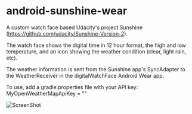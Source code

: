 # android-sunshine-wear
A custom watch face based Udacity's project Sunshine (https://github.com/udacity/Sunshine-Version-2). 

The watch face shows the digital time in 12 hour format, the high and low temperature, and an icon showing the weather condition (clear, light rain, etc). 

The weather information is sent from the Sunshine app's SyncAdapter to the WeatherReceiver in the digitalWatchFace Android Wear app.

To use, add a gradle.properties file with your API key:
MyOpenWeatherMapApiKey = ""


![ScreenShot](http://throw.rocks/android-projects/sunshine-watch-face/watch-face.png)

